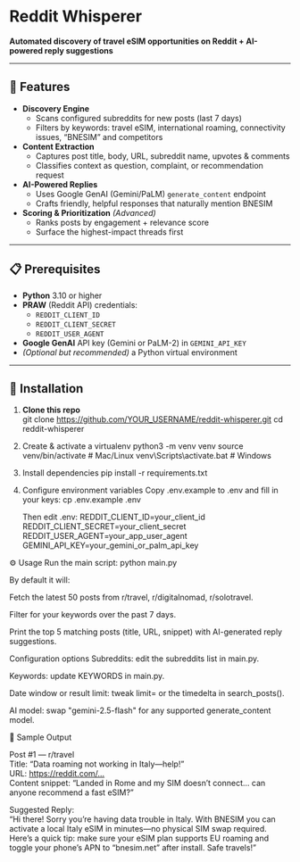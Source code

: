 # Reddit Whisperer

**Automated discovery of travel eSIM opportunities on Reddit + AI-powered reply suggestions**

---

## 🚀 Features

- **Discovery Engine**  
  - Scans configured subreddits for new posts (last 7 days)  
  - Filters by keywords: travel eSIM, international roaming, connectivity issues, “BNESIM” and competitors  
- **Content Extraction**  
  - Captures post title, body, URL, subreddit name, upvotes & comments  
  - Classifies context as question, complaint, or recommendation request  
- **AI-Powered Replies**  
  - Uses Google GenAI (Gemini/PaLM) `generate_content` endpoint  
  - Crafts friendly, helpful responses that naturally mention BNESIM  
- **Scoring & Prioritization** *(Advanced)*  
  - Ranks posts by engagement + relevance score  
  - Surface the highest-impact threads first  

---

## 📋 Prerequisites

- **Python** 3.10 or higher  
- **PRAW** (Reddit API) credentials:  
  - `REDDIT_CLIENT_ID`  
  - `REDDIT_CLIENT_SECRET`  
  - `REDDIT_USER_AGENT`  
- **Google GenAI** API key (Gemini or PaLM-2) in `GEMINI_API_KEY`  
- *(Optional but recommended)* a Python virtual environment

---

## 🔧 Installation

1. **Clone this repo**  
   git clone https://github.com/YOUR_USERNAME/reddit-whisperer.git
   cd reddit-whisperer
2. Create & activate a virtualenv
    python3 -m venv venv
    source venv/bin/activate       # Mac/Linux
    venv\Scripts\activate.bat      # Windows

3. Install dependencies
    pip install -r requirements.txt
    
4. Configure environment variables
    Copy .env.example to .env and fill in your keys:
    cp .env.example .env
    
    Then edit .env:
    REDDIT_CLIENT_ID=your_client_id
    REDDIT_CLIENT_SECRET=your_client_secret
    REDDIT_USER_AGENT=your_app_user_agent
    GEMINI_API_KEY=your_gemini_or_palm_api_key

⚙️ Usage
Run the main script:
python main.py

By default it will:

Fetch the latest 50 posts from r/travel, r/digitalnomad, r/solotravel.

Filter for your keywords over the past 7 days.

Print the top 5 matching posts (title, URL, snippet) with AI-generated reply suggestions.

Configuration options
Subreddits: edit the subreddits list in main.py.

Keywords: update KEYWORDS in main.py.

Date window or result limit: tweak limit= or the timedelta in search_posts().

AI model: swap "gemini-2.5-flash" for any supported generate_content model.

📝 Sample Output

Post #1 — r/travel  
Title: “Data roaming not working in Italy—help!”  
URL: https://reddit.com/…  
Content snippet: “Landed in Rome and my SIM doesn’t connect… can anyone recommend a fast eSIM?”  

Suggested Reply:  
“Hi there! Sorry you’re having data trouble in Italy. With BNESIM you can activate a local Italy eSIM in minutes—no physical SIM swap required. Here’s a quick tip: make sure your eSIM plan supports EU roaming and toggle your phone’s APN to “bnesim.net” after install. Safe travels!” 